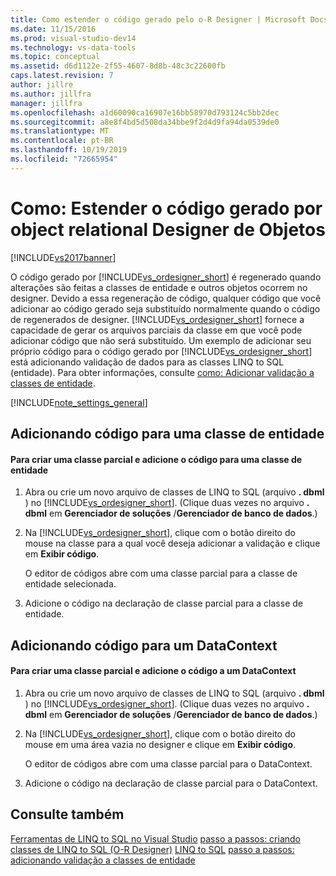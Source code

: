 ```yaml
---
title: Como estender o código gerado pelo o-R Designer | Microsoft Docs
ms.date: 11/15/2016
ms.prod: visual-studio-dev14
ms.technology: vs-data-tools
ms.topic: conceptual
ms.assetid: d6d1122e-2f55-4607-8d8b-48c3c22600fb
caps.latest.revision: 7
author: jillre
ms.author: jillfra
manager: jillfra
ms.openlocfilehash: a1d60090ca16907e16bb58970d793124c5bb2dec
ms.sourcegitcommit: a8e8f4bd5d508da34bbe9f2d4d9fa94da0539de0
ms.translationtype: MT
ms.contentlocale: pt-BR
ms.lasthandoff: 10/19/2019
ms.locfileid: "72665954"
---
```

# <a name="how-to-extend-code-generated-by-the-or-designer"></a>Como: Estender o código gerado por object relational Designer de Objetos
[!INCLUDE[vs2017banner](../includes/vs2017banner.md)]

O código gerado por [!INCLUDE[vs_ordesigner_short](../includes/vs-ordesigner-short-md.md)] é regenerado quando alterações são feitas a classes de entidade e outros objetos ocorrem no designer. Devido a essa regeneração de código, qualquer código que você adicionar ao código gerado seja substituído normalmente quando o código de regenerados de designer. [!INCLUDE[vs_ordesigner_short](../includes/vs-ordesigner-short-md.md)] fornece a capacidade de gerar os arquivos parciais da classe em que você pode adicionar código que não será substituído. Um exemplo de adicionar seu próprio código para o código gerado por [!INCLUDE[vs_ordesigner_short](../includes/vs-ordesigner-short-md.md)] está adicionando validação de dados para as classes LINQ to SQL (entidade). Para obter informações, consulte [como: Adicionar validação a classes de entidade](../data-tools/how-to-add-validation-to-entity-classes.md).

 [!INCLUDE[note_settings_general](../includes/note-settings-general-md.md)]

## <a name="adding-code-to-an-entity-class"></a>Adicionando código para uma classe de entidade

#### <a name="to-create-a-partial-class-and-add-code-to-an-entity-class"></a>Para criar uma classe parcial e adicione o código para uma classe de entidade

1. Abra ou crie um novo arquivo de classes de LINQ to SQL (arquivo **. dbml** ) no [!INCLUDE[vs_ordesigner_short](../includes/vs-ordesigner-short-md.md)]. (Clique duas vezes no arquivo **. dbml** em **Gerenciador de soluções** /**Gerenciador de banco de dados**.)

2. Na [!INCLUDE[vs_ordesigner_short](../includes/vs-ordesigner-short-md.md)], clique com o botão direito do mouse na classe para a qual você deseja adicionar a validação e clique em **Exibir código**.

     O editor de códigos abre com uma classe parcial para a classe de entidade selecionada.

3. Adicione o código na declaração de classe parcial para a classe de entidade.

## <a name="adding-code-to-a-datacontext"></a>Adicionando código para um DataContext

#### <a name="to-create-a-partial-class-and-add-code-to-a-datacontext"></a>Para criar uma classe parcial e adicione o código a um DataContext

1. Abra ou crie um novo arquivo de classes de LINQ to SQL (arquivo **. dbml** ) no [!INCLUDE[vs_ordesigner_short](../includes/vs-ordesigner-short-md.md)]. (Clique duas vezes no arquivo **. dbml** em **Gerenciador de soluções** /**Gerenciador de banco de dados**.)

2. Na [!INCLUDE[vs_ordesigner_short](../includes/vs-ordesigner-short-md.md)], clique com o botão direito do mouse em uma área vazia no designer e clique em **Exibir código**.

     O editor de códigos abre com uma classe parcial para o DataContext.

3. Adicione o código na declaração de classe parcial para o DataContext.

## <a name="see-also"></a>Consulte também
 [Ferramentas de LINQ to SQL no Visual Studio](../data-tools/linq-to-sql-tools-in-visual-studio2.md) [passo a passos: criando classes de LINQ to SQL (O-R Designer)](https://msdn.microsoft.com/library/35aad4a4-2e8a-46e2-ae09-5fbfd333c233) [LINQ to SQL](https://msdn.microsoft.com/library/73d13345-eece-471a-af40-4cc7a2f11655) [passo a passos: adicionando validação a classes de entidade](https://msdn.microsoft.com/library/85b06a02-b2e3-4534-95b8-d077c8d4c1d7)
